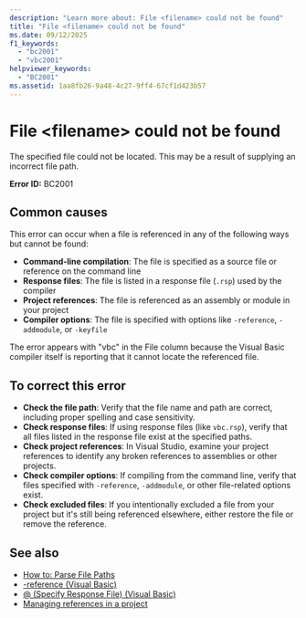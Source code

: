 ```yaml
---
description: "Learn more about: File <filename> could not be found"
title: "File <filename> could not be found"
ms.date: 09/12/2025
f1_keywords: 
  - "bc2001"
  - "vbc2001"
helpviewer_keywords: 
  - "BC2001"
ms.assetid: 1aa8fb26-9a48-4c27-9ff4-67cf1d423b57
---
```

# File \<filename> could not be found

The specified file could not be located. This may be a result of supplying an incorrect file path.

**Error ID:** BC2001  

## Common causes

This error can occur when a file is referenced in any of the following ways but cannot be found:

- **Command-line compilation**: The file is specified as a source file or reference on the command line
- **Response files**: The file is listed in a response file (`.rsp`) used by the compiler
- **Project references**: The file is referenced as an assembly or module in your project
- **Compiler options**: The file is specified with options like `-reference`, `-addmodule`, or `-keyfile`

The error appears with "vbc" in the File column because the Visual Basic compiler itself is reporting that it cannot locate the referenced file.

## To correct this error  

- **Check the file path**: Verify that the file name and path are correct, including proper spelling and case sensitivity.
- **Check response files**: If using response files (like `vbc.rsp`), verify that all files listed in the response file exist at the specified paths.
- **Check project references**: In Visual Studio, examine your project references to identify any broken references to assemblies or other projects.
- **Check compiler options**: If compiling from the command line, verify that files specified with `-reference`, `-addmodule`, or other file-related options exist.
- **Check excluded files**: If you intentionally excluded a file from your project but it's still being referenced elsewhere, either restore the file or remove the reference.

## See also

- [How to: Parse File Paths](../developing-apps/programming/drives-directories-files/how-to-parse-file-paths.md)
- [-reference (Visual Basic)](../reference/command-line-compiler/reference.md)
- [@ (Specify Response File) (Visual Basic)](../reference/command-line-compiler/specify-response-file.md)
- [Managing references in a project](/visualstudio/ide/managing-references-in-a-project)
